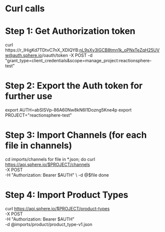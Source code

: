 # Curl calls

# Step 1: Get Authorization token
curl https://r_IHigKd7TDtvC7nX_XDIQYB:nL9sXy3IGCB8tmn1k_oPNxTeZqH25UVw@auth.sphere.io/oauth/token -X POST -d "grant_type=client_credentials&scope=manage_project:reactionsphere-test"

# Step 2: Export the Auth token for further use
export AUTH=abSISVp-86A60Nw8kN6I1Dozng5Kne4p
export PROJECT="reactionsphere-test"

# Step 3: Import Channels (for each file in channels)
cd imports/channels
for file in *.json; do
	curl https://api.sphere.io/$PROJECT/channels \
			-X POST \
			-H "Authorization: Bearer $AUTH" \
			-d @$file
done

# Step 4: Import Product Types
curl https://api.sphere.io/$PROJECT/product-types \
	    -X POST \
	    -H "Authorization: Bearer $AUTH" \
	    -d @imports/product/product_type-v1.json

